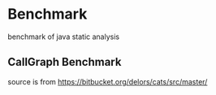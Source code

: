 # Benchmark
benchmark of java static analysis

## CallGraph Benchmark 
source is from https://bitbucket.org/delors/cats/src/master/

